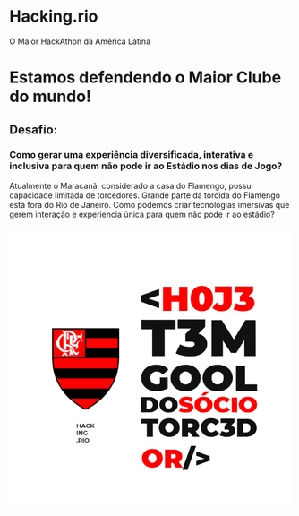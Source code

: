 # Hacking.rio
O Maior HackAthon da América Latina
<h1>Estamos defendendo o Maior Clube do mundo!</h1>
<h2>Desafio: </h2>
<h3>Como gerar uma experiência diversificada, interativa e inclusiva para quem não pode ir ao Estádio nos dias de Jogo? </h3>

<p>Atualmente o Maracanã, considerado a casa do Flamengo, possui capacidade limitada de torcedores. Grande parte da torcida do Flamengo está fora do Rio de Janeiro. Como podemos criar tecnologias imersivas que gerem interação e experiencia única para quem não pode ir ao estádio?

![Alt ou título da imagem](GABIGOL.png)